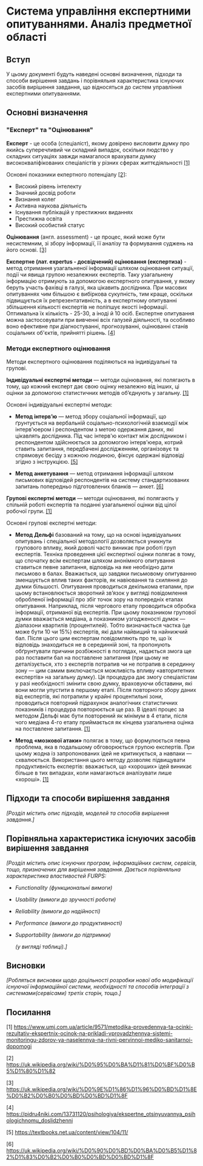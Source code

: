 # Система управління експертними опитуваннями. Аналіз предметної області

## Вступ

У цьому документі будуть наведені основні визначення, підходи та способи вирішення завдань і порівняльня характеристика існуючих засобів вирішення завдання, що відносяться до систем управління експертними опитуваннями.

## Основні визначення

### "Експерт" та "Оцінювання"

**Експерт** - це особа (спеціаліст), якому довірено висловити думку про якийсь суперечливий чи складний випадок, оскільки людство у складних ситуаціях завжди намагалося врахувати думку висококваліфікованих спеціалістів у різних сферах життєдіяльно­сті [[1]](#link1)

Основні показники екпертного потенціалу [[2]](#link2):

- Високий рівень інтелекту
- Значний досвід роботи
- Визнання колег
- Активна наукова діяльність
- Існування публікацій у престижних виданнях
- Престижна освіта
- Високий особистий статус

**Оцінювання** (англ. assessment) - це процес, який може бути несистемним, зі збору інформації, її аналізу та формування суджень на його основі. [[3]](#link3)

**Експертне (лат. expertus - досвідчений) оцінювання (експертиза)** - метод отримання узагальненої інформації шляхом оцінювання ситуації, події чи явища групою незалежних експертів.
Таку узагальнену інформацію отримують за допомогою експертного опитування, у якому беруть участь фахівці в галузі, яка цікавить дослідника.
При масових опитуваннях чим більшою є вибіркова сукупність, тим краще, оскільки підвищується їх репрезентативність, а в експертному опитуванні збільшення кількості експертів не поліпшує якості інформації. Оптимальна їх кількість - 25-30, а іноді й 10 осіб.
Експертне опитування можна застосовувати при вивченні всіх галузей діяльності, та особливо воно ефективне при діагностуванні, прогнозуванні, оцінюванні станів соціальних об'єктів, прийнятті рішень. [[4]](#link4)

### Методи експертного оцінювання

Методи експертного оцінювання поділяються на індивідуальні та групові.

**Індивідуальні експертні методи** — методи оцінювання, які полягають в тому, що кожний експерт дає свою оцінку незалежно від інших, ці оцінки за допомогою статистичних методів об’єднують у загальну. [[1]](#link1)

Основні індивідуальні експертні методи:

- **Метод інтерв’ю** — метод збору соціальної інформації, що ґрунтується на вербальній соціально-психологічній взаємодії між інтерв'юером і респондентом з метою одержання даних, які цікавлять дослідника. Під час інтерв'ю контакт між дослідником і респондентом здійснюється за допомогою інтерв'юера, котрий ставить запитання, передбачені дослідженням, організовує та спрямовує бесіду з кожною людиною, фіксує одержані відповіді згідно з інструкцією. [[5]](#link5)

- **Метод анкетування** — метод отримання інформації шляхом письмових відповідей респондентів на систему стандартизованих запитань попередньо підготовлених бланків — анкет. [[6]](#link6)

**Групові експертні методи** — методи оцінювання, які полягають у спільній роботі експертів та поданні узагальненої оцінки від цілої робочої групи. [[1]](#link1)

Основні групові експертні методи:

- **Метод Дельфі** базований на тому, що на основі індивідуальних опитувань і спеціальної методології дозволяється уникнути групового впливу, який доволі часто виникає при роботі груп експертів. Техніка проведення цієї експертної оцінки полягає в тому, що спочатку всім експертам шляхом анонімного опитування ставиться певне запитання, відповідь на яке необхідно дати письмово в балах. Вважається, що завдяки письмовому опитуванню зменшується вплив таких факторів, як навіювання та схиляння до думки більшості. Опитування проводиться декількома етапами, при цьому встановлюється зворотний зв’язок у вигляді повідомлення оброб­леної інформації про збіг точок зору на попередніх етапах опитування. Наприклад, після чергового етапу проводиться обробка інформації, отриманої від експертів. При цьому показником групової думки вважається медіана, а показником узгодженості думок — діапазони квартилів (процентилей). Тобто визначається частка (це може бути 10 чи 15%) експертів, які дали найвищий та найнижчий бал. Після цього цим експертам повідомляють про те, що їх відповідь знаходиться не в серединній зоні, та пропонують обґрунтувати причини розбіжності в поглядах, надається змога ще раз поставити бал на поставлене запитання (при цьому не деталізується, хто з експертів потрапив чи не потрапив в серединну зону — цим самим виключається можливість впливу «авторитетних експертів» на загальну думку). Ця процедура дає змогу спеціалістам у разі необхідності змінити свою думку, враховуючи обставини, які вони могли упустити в першому етапі. Після повторного збору даних від експертів, які потрапили у крайні процентильні зони, проводиться повторний підрахунок аналогічних статистичних показників і процедура повторюється ще раз. В ідеалі процес за методом Дельфі має бути повторений як мінімум в 4 етапи, після чого медіана 4-го етапу приймається як кінцева узагальнена оцінка на поставлене запитання. [[1]](#link1)

- **Метод «мозкової атаки»** полягає в тому, що формулюється певна проблема, яка в подальшому обговорюється групою експертів. При цьому жодна із запропонованих ідей не критикується, а навпаки — схвалюється. Використання цього методу дозволяє підвищувати продуктивність експертів: вважається, що «хороших» ідей виникає більше в тих випадках, коли намагаються аналізувати лише «хороші». [[1]](#link1)

## Підходи та способи вирішення завдання

_[Розділ містить опис підходів, моделей та способів вирішення завдання.]_

## Порівняльна характеристика існуючих засобів вирішення завдання

_[Розділ містить опис існуючих програм, інформаційних систем, сервісів, тощо, призначених для вирішення
завдання. Дається порівняльна характеристика властивостей FURPS:_

- _Functionality (функциональні вимоги)_
- _Usability (вимоги до зручності роботи)_
- _Reliability (вимоги до надійності)_
- _Performance (вимоги до продуктивності)_
- _Supportability (вимоги до підтримки)_

  _(у вигляді таблиці).]_

## Висновки

_[Робляться висновки щодо доцільності розробки нової або модифікації існуючої інформаційної системи, необхідності та способів інтеграції з системами(сервісами) третіх сторін, тощо.]_

## Посилання

<a name="link1">[1] https://www.umj.com.ua/article/9571/metodika-provedennya-ta-ocinki-rezultativ-ekspertnix-ocinok-na-prikladi-vprovadzhennya-sistemi-monitoringu-zdorov-ya-naselennya-na-rivni-pervinnoi-mediko-sanitarnoi-dopomogi</a>

<a name="link2">[2] https://uk.wikipedia.org/wiki/%D0%95%D0%BA%D1%81%D0%BF%D0%B5%D1%80%D1%82</a>

<a name="link3">[3] https://uk.wikipedia.org/wiki/%D0%9E%D1%86%D1%96%D0%BD%D1%8E%D0%B2%D0%B0%D0%BD%D0%BD%D1%8F</a>

<a name="link4">[4] https://pidru4niki.com/13731120/psihologiya/ekspertne_otsinyuvannya_psihologichnomu_doslidzhenni</a>

<a name="link5">[5] https://textbooks.net.ua/content/view/104/11/</a>

<a name="link6">[6] https://uk.wikipedia.org/wiki/%D0%90%D0%BD%D0%BA%D0%B5%D1%82%D1%83%D0%B2%D0%B0%D0%BD%D0%BD%D1%8F</a>
